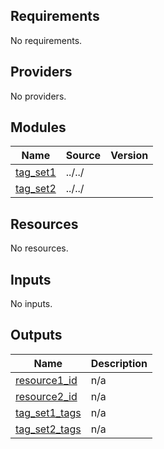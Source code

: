 ## Requirements

No requirements.

## Providers

No providers.

## Modules

| Name | Source | Version |
|------|--------|---------|
| <a name="module_tag_set1"></a> [tag\_set1](#module\_tag\_set1) | ../../ |  |
| <a name="module_tag_set2"></a> [tag\_set2](#module\_tag\_set2) | ../../ |  |

## Resources

No resources.

## Inputs

No inputs.

## Outputs

| Name | Description |
|------|-------------|
| <a name="output_resource1_id"></a> [resource1\_id](#output\_resource1\_id) | n/a |
| <a name="output_resource2_id"></a> [resource2\_id](#output\_resource2\_id) | n/a |
| <a name="output_tag_set1_tags"></a> [tag\_set1\_tags](#output\_tag\_set1\_tags) | n/a |
| <a name="output_tag_set2_tags"></a> [tag\_set2\_tags](#output\_tag\_set2\_tags) | n/a |
